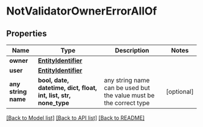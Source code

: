 # NotValidatorOwnerErrorAllOf


## Properties
Name | Type | Description | Notes
------------ | ------------- | ------------- | -------------
**owner** | [**EntityIdentifier**](EntityIdentifier.md) |  | 
**user** | [**EntityIdentifier**](EntityIdentifier.md) |  | 
**any string name** | **bool, date, datetime, dict, float, int, list, str, none_type** | any string name can be used but the value must be the correct type | [optional]

[[Back to Model list]](../README.md#documentation-for-models) [[Back to API list]](../README.md#documentation-for-api-endpoints) [[Back to README]](../README.md)


